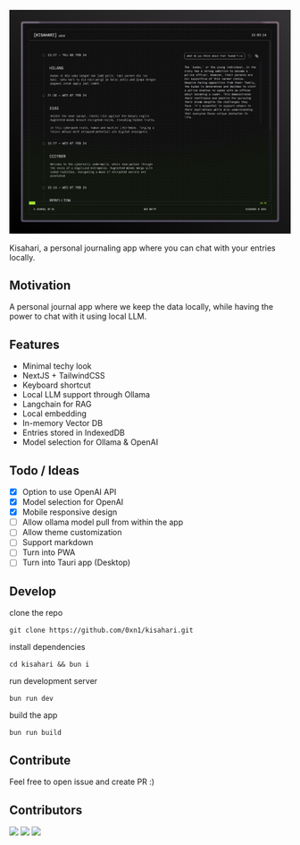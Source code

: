 ![Alt text](image.png)

Kisahari, a personal journaling app where you can chat with your entries locally.

## Motivation

A personal journal app where we keep the data locally, while having the power to chat with it using local LLM.

## Features

- Minimal techy look
- NextJS + TailwindCSS
- Keyboard shortcut
- Local LLM support through Ollama
- Langchain for RAG
- Local embedding
- In-memory Vector DB
- Entries stored in IndexedDB
- Model selection for Ollama & OpenAI

## Todo / Ideas

- [x] Option to use OpenAI API
- [x] Model selection for OpenAI
- [x] Mobile responsive design
- [ ] Allow ollama model pull from within the app
- [ ] Allow theme customization
- [ ] Support markdown
- [ ] Turn into PWA
- [ ] Turn into Tauri app (Desktop)

## Develop

clone the repo

```
git clone https://github.com/0xn1/kisahari.git
```

install dependencies

```
cd kisahari && bun i
```

run development server

```
bun run dev
```

build the app

```
bun run build
```

## Contribute

Feel free to open issue and create PR :)

## Contributors

[<img src="https://github.com/0xn1.png" width="48">](https://github.com/0xn1) [<img src="https://github.com/apikmeister.png" width="48">](https://github.com/apikmeister) [<img src="https://github.com/luqmanrom.png" width="48">](https://github.com/luqmanrom)
